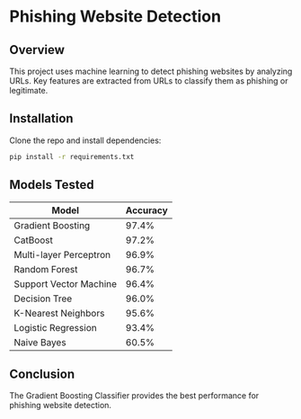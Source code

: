 # Phishing Website Detection

## Overview
This project uses machine learning to detect phishing websites by analyzing URLs. Key features are extracted from URLs to classify them as phishing or legitimate.

## Installation
Clone the repo and install dependencies:

```bash
pip install -r requirements.txt
```
## Models Tested
| Model                    | Accuracy |
|--------------------------|----------|
| Gradient Boosting         | 97.4%    |
| CatBoost                  | 97.2%    |
| Multi-layer Perceptron    | 96.9%    |
| Random Forest             | 96.7%    |
| Support Vector Machine    | 96.4%    |
| Decision Tree             | 96.0%    |
| K-Nearest Neighbors       | 95.6%    |
| Logistic Regression       | 93.4%    |
| Naive Bayes               | 60.5%    |
  

## Conclusion
The Gradient Boosting Classifier provides the best performance for phishing website detection.

